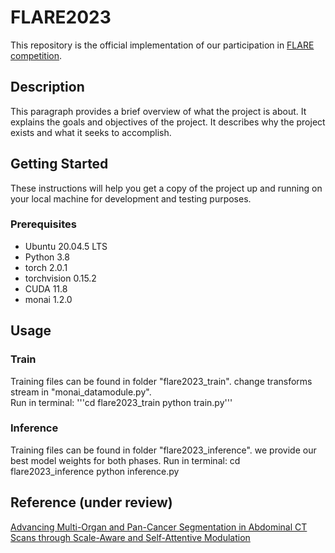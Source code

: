 # FLARE2023

This repository is the official implementation of our participation in [FLARE competition](https://codalab.lisn.upsaclay.fr/competitions/12239).

## Description

This paragraph provides a brief overview of what the project is about. It explains the goals and objectives of the project. It describes why the project exists and what it seeks to accomplish.  

## Getting Started

These instructions will help you get a copy of the project up and running on your local machine for development and testing purposes.

### Prerequisites
- Ubuntu 20.04.5 LTS
- Python 3.8
- torch 2.0.1
- torchvision 0.15.2
- CUDA 11.8
- monai 1.2.0

## Usage

### Train
Training files can be found in  folder "flare2023_train". change transforms stream in  "monai_datamodule.py".  
Run in terminal: 
'''cd flare2023_train
python train.py'''

### Inference
Training files can be found in  folder "flare2023_inference". we provide our best model weights for both phases.
Run in terminal: 
cd flare2023_inference
python inference.py

## Reference (under review)
[Advancing Multi-Organ and Pan-Cancer
Segmentation in Abdominal CT Scans through
Scale-Aware and Self-Attentive Modulation](https://openreview.net/forum?id=Mz7HMmc01M)
